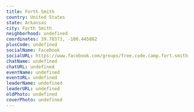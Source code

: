 ```yaml
---
title: Forth Smith
country: United States
state: Arkansas
city: Forth Smith
neighborhood: undefined
coordinates: 39.78373, -100.445882
plusCode: undefined
socialName: Facebook
socialURL: https://www.facebook.com/groups/free.code.camp.fort.smith
chatName: undefined
chatURL: undefined
eventName: undefined
eventURL: undefined
leaderName: undefined
leaderURL: undefined
oldPhoto: undefined
coverPhoto: undefined
---
```

